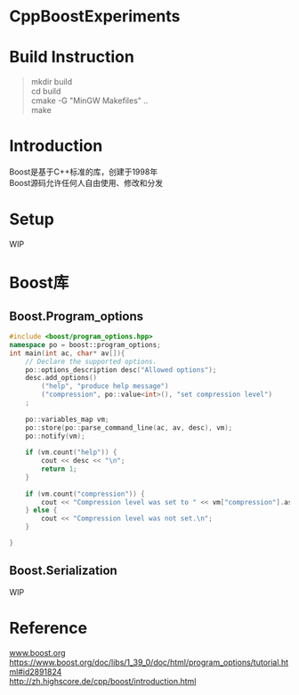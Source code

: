 # CppBoostExperiments

# Build Instruction
> mkdir build  
> cd build  
> cmake -G "MinGW Makefiles" ..  
> make  


# Introduction
Boost是基于C++标准的库，创建于1998年  
Boost源码允许任何人自由使用、修改和分发  

# Setup
WIP  

# Boost库
## Boost.Program_options
```c++
#include <boost/program_options.hpp>
namespace po = boost::program_options;
int main(int ac, char* av[]){
    // Declare the supported options.
    po::options_description desc("Allowed options");
    desc.add_options()
        ("help", "produce help message")
        ("compression", po::value<int>(), "set compression level")
    ;
    
    po::variables_map vm;
    po::store(po::parse_command_line(ac, av, desc), vm);
    po::notify(vm);    
    
    if (vm.count("help")) {
        cout << desc << "\n";
        return 1;
    }
    
    if (vm.count("compression")) {
        cout << "Compression level was set to " << vm["compression"].as<int>() << ".\n";
    } else {
        cout << "Compression level was not set.\n";
    }

}
```


## Boost.Serialization
WIP  

# Reference
www.boost.org  
https://www.boost.org/doc/libs/1_39_0/doc/html/program_options/tutorial.html#id2891824  
http://zh.highscore.de/cpp/boost/introduction.html  
